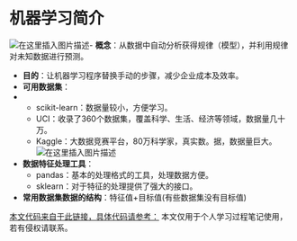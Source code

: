 
# 机器学习简介
![在这里插入图片描述](https://img-blog.csdnimg.cn/20200302062437759.png?x-oss-process=image/watermark,type_ZmFuZ3poZW5naGVpdGk,shadow_10,text_aHR0cHM6Ly9ibG9nLmNzZG4ubmV0L2d1MzA1NTI0MDcz,size_16,color_FFFFFF,t_70)- **概念**：从数据中自动分析获得规律（模型），并利用规律对未知数据进行预测。
- **目的**：让机器学习程序替换手动的步骤，减少企业成本及效率。
- **可用数据集**：
- - scikit-learn：数据量较小，方便学习。
  - UCI：收录了360个数据集，覆盖科学、生活、经济等领域，数据量几十万。
  - Kaggle：大数据竞赛平台，80万科学家，真实数。据，数据量巨大。
![在这里插入图片描述](https://img-blog.csdnimg.cn/20200226070447714.png?x-oss-process=image/watermark,type_ZmFuZ3poZW5naGVpdGk,shadow_10,text_aHR0cHM6Ly9ibG9nLmNzZG4ubmV0L2d1MzA1NTI0MDcz,size_16,color_FFFFFF,t_70)
- **数据特征处理工具**：
  - pandas：基本的处理格式的工具，处理数据方便。
  - sklearn：对于特征的处理提供了强大的接口。
- **常用数据集数据的结构**：特征值+目标值(有些数据集没有目标值)

[本文代码来自于此链接，具体代码请参考：](%5B%E6%96%87%E7%AB%A0%E4%BB%A3%E7%A0%81%E6%9D%A5%E8%87%AA%E4%BA%8E%E6%AD%A4%E9%93%BE%E6%8E%A5%5Dhttps://github.com/zhmhbest/HelloMachineLearning)
本文仅用于个人学习过程笔记使用，若有侵权请联系。
